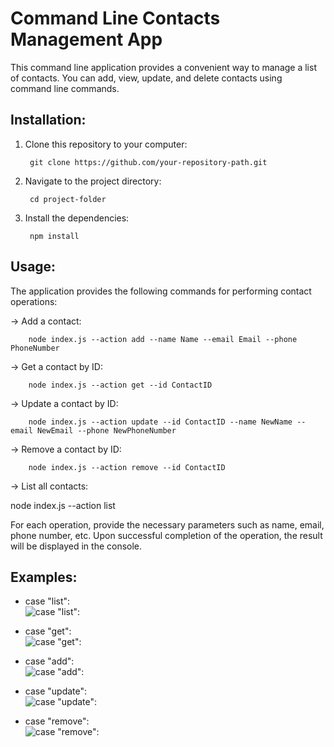# Command Line Contacts Management App
This command line application provides a convenient way to manage a list of contacts. You can add, view, update, and delete contacts using command line commands.

## Installation:

1. Clone this repository to your computer:

		git clone https://github.com/your-repository-path.git

2. Navigate to the project directory:

		cd project-folder

3. Install the dependencies:

		npm install

## Usage:

The application provides the following commands for performing contact operations:

-> Add a contact:

		node index.js --action add --name Name --email Email --phone PhoneNumber

-> Get a contact by ID:

		node index.js --action get --id ContactID

-> Update a contact by ID:

		node index.js --action update --id ContactID --name NewName --email NewEmail --phone NewPhoneNumber

-> Remove a contact by ID:

		node index.js --action remove --id ContactID

-> List all contacts:

node index.js --action list

For each operation, provide the necessary parameters such as name, email, phone number, etc. Upon successful completion of the operation, the result will be displayed in the console.

## Examples:
- case "list":		
   ![case "list":](https://i.ibb.co/Wz8XdsF/list.png)

- case "get":			
   ![case "get":](https://i.ibb.co/7rr9J7T/get.png)

- case "add":		
   ![case "add":](https://i.ibb.co/LPrLsZK/add.png)

- case "update":	
   ![case "update":](https://i.ibb.co/sbqFpQX/update.png)

- case "remove":	
   ![case "remove":](https://i.ibb.co/m8H4CMX/remove.png)
   

